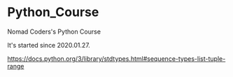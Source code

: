 # Python_Course
Nomad Coders's Python Course

It's started since 2020.01.27.

https://docs.python.org/3/library/stdtypes.html#sequence-types-list-tuple-range
